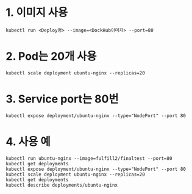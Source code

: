# 1. 이미지 사용
```
kubectl run <Deploy명> --image=<DockHub이미지> --port=80
```
# 2. Pod는 20개 사용
```
kubectl scale deployment ubuntu-nginx --replicas=20
```
# 3. Service port는 80번
```
kubectl expose deployment/ubuntu-nginx --type="NodePort" --port 80
``` 
# 4. 사용 예
``` 
kubectl run ubuntu-nginx --image=fulfill2/finaltest --port=80
kubectl get deployments
kubectl expose deployment/ubuntu-nginx --type="NodePort" --port 80
kubectl scale deployment ubuntu-nginx --replicas=20
kubectl get deployments
kubectl describe deployments/ubuntu-nginx

```
